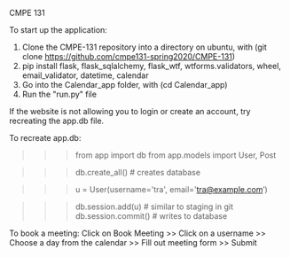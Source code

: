 CMPE 131


To start up the application:
1) Clone the CMPE-131 repository into a directory on ubuntu, with
    (git clone https://github.com/cmpe131-spring2020/CMPE-131)
2) pip install flask, flask_sqlalchemy, flask_wtf, wtforms.validators, 
                      wheel, email_validator, datetime, calendar
3) Go into the Calendar_app folder, with (cd Calendar_app)
4) Run the "run.py" file

If the website is not allowing you to login or create an account, try recreating the app.db file.

To recreate app.db:
>>> from app import db 
>>> from app.models import User, Post

>>> db.create_all()     # creates database

>>> u = User(username='tra', email='tra@example.com’)

>>> db.session.add(u)   # similar to staging in git
>>> db.session.commit() # writes to database

To book a meeting: 
Click on Book Meeting >> Click on a username >> Choose a day from the calendar >> Fill out meeting form >> Submit

